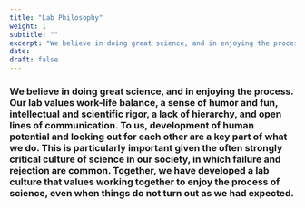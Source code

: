 ```yaml
---
title: "Lab Philosophy"
weight: 1
subtitle: ""
excerpt: "We believe in doing great science, and in enjoying the process. Our lab values work-life balance, a sense of humor and fun, intellectual and scientific rigor, a lack of hierarchy, and open lines of communication. To us, development of human potential and looking out for each other are a key part of what we do. This is particularly important given the often strongly critical culture of science in our society, in which failure and rejection are common. Together, we have developed a lab culture that values working together to enjoy the process of science, even when things do not turn out as we had expected."
date: 
draft: false
---
```


### We believe in doing great science, and in enjoying the process. Our lab values work-life balance, a sense of humor and fun, intellectual and scientific rigor, a lack of hierarchy, and open lines of communication. To us, development of human potential and looking out for each other are a key part of what we do. This is particularly important given the often strongly critical culture of science in our society, in which failure and rejection are common. Together, we have developed a lab culture that values working together to enjoy the process of science, even when things do not turn out as we had expected.
